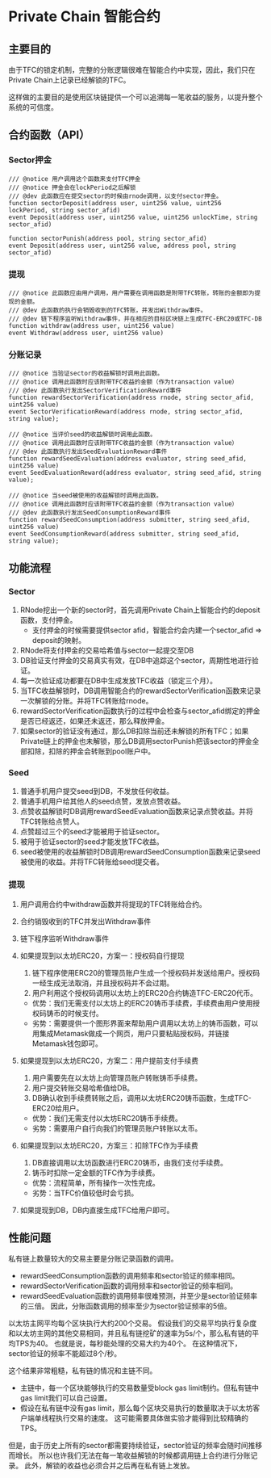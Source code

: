 # Private Chain 智能合约

## 主要目的

由于TFC的锁定机制，完整的分账逻辑很难在智能合约中实现，因此，我们只在Private Chain上记录已经解锁的TFC。

这样做的主要目的是使用区块链提供一个可以追溯每一笔收益的服务，以提升整个系统的可信度。

## 合约函数（API）

### Sector押金

```solidity
/// @notice 用户调用这个函数来支付TFC押金
/// @notice 押金会在lockPeriod之后解锁
/// @dev 此函数应在提交sector的时候由rnode调用，以支付sector押金。
function sectorDeposit(address user, uint256 value, uint256 lockPeriod, string sector_afid)
event Deposit(address user, uint256 value, uint256 unlockTime, string sector_afid)

function sectorPunish(address pool, string sector_afid)
event Deposit(address user, uint256 value, address pool, string sector_afid)
```

### 提现

```solidity
/// @notice 此函数应由用户调用，用户需要在调用函数是附带TFC转账，转账的金额即为提现的金额。
/// @dev 此函数的执行会销毁收到的TFC转账，并发出Withdraw事件。
/// @dev 链下程序监听Withdraw事件，并在相应的目标区块链上生成TFC-ERC20或TFC-DB
function withdraw(address user, uint256 value)
event Withdraw(address user, uint256 value)
```

### 分账记录

```solidity
/// @notice 当验证sector的收益解锁时调用此函数。
/// @notice 调用此函数时应该附带TFC收益的金额（作为transaction value）
/// @dev 此函数执行发出SectorVerificationReward事件
function rewardSectorVerification(address rnode, string sector_afid, uint256 value)
event SectorVerificationReward(address rnode, string sector_afid, string value);
```

```solidity
/// @notice 当评价seed的收益解锁时调用此函数。
/// @notice 调用此函数时应该附带TFC收益的金额（作为transaction value）
/// @dev 此函数执行发出SeedEvaluationReward事件
function rewardSeedEvaluation(address evaluator, string seed_afid, uint256 value)
event SeedEvaluationReward(address evaluator, string seed_afid, string value);
```

```solidity
/// @notice 当seed被使用的收益解锁时调用此函数。
/// @notice 调用此函数时应该附带TFC收益的金额（作为transaction value）
/// @dev 此函数执行发出SeedConsumptionReward事件
function rewardSeedConsumption(address submitter, string seed_afid, uint256 value)
event SeedConsumptionReward(address submitter, string seed_afid, string value);
```

## 功能流程

### Sector

1. RNode挖出一个新的sector时，首先调用Private Chain上智能合约的deposit函数，支付押金。
   - 支付押金的时候需要提供sector afid，智能合约会内建一个sector_afid => deposit的映射。
2. RNode将支付押金的交易哈希值与sector一起提交至DB
3. DB验证支付押金的交易真实有效，在DB中追踪这个sector，周期性地进行验证。
4. 每一次验证成功都要在DB中生成发放TFC收益（锁定三个月）。
5. 当TFC收益解锁时，DB调用智能合约的rewardSectorVerification函数来记录一次解锁的分账。并将TFC转账给rnode。
6. rewardSectorVerification函数执行的过程中会检查与sector_afid绑定的押金是否已经返还，如果还未返还，那么释放押金。
7. 如果sector的验证没有通过，那么DB扣除当前还未解锁的所有TFC；如果Private链上的押金也未解锁，那么DB调用sectorPunish把该sector的押金全部扣除，扣除的押金会转账到pool账户中。

### Seed

1. 普通手机用户提交seed到DB，不发放任何收益。
2. 普通手机用户给其他人的seed点赞，发放点赞收益。
3. 点赞收益解锁时DB调用rewardSeedEvaluation函数来记录点赞收益。并将TFC转账给点赞人。
4. 点赞超过三个的seed才能被用于验证sector。
5. 被用于验证sector的seed才能发放TFC收益。
6. seed被使用的收益解锁时DB调用rewardSeedConsumption函数来记录seed被使用的收益。并将TFC转账给seed提交者。

### 提现

1. 用户调用合约中withdraw函数并将提现的TFC转账给合约。
2. 合约销毁收到的TFC并发出Withdraw事件
3. 链下程序监听Withdraw事件
4. 如果提现到以太坊ERC20，方案一：授权码自行提现
    1. 链下程序使用ERC20的管理员账户生成一个授权码并发送给用户。授权码一经生成无法取消，并且授权码并不会过期。
    2. 用户利用这个授权码调用以太坊上的ERC20合约铸造TFC-ERC20代币。
    - 优势：我们无需支付以太坊上的ERC20铸币手续费，手续费由用户使用授权码铸币的时候支付。
    - 劣势：需要提供一个图形界面来帮助用户调用以太坊上的铸币函数，可以用集成Metamask做成一个网页，用户只要粘贴授权码，并链接Metamask钱包即可。
    
4. 如果提现到以太坊ERC20，方案二：用户提前支付手续费
    1. 用户需要先在以太坊上向管理员账户转账铸币手续费。
    2. 用户提交转账交易哈希值给DB。
    2. DB确认收到手续费转账之后，调用以太坊ERC20铸币函数，生成TFC-ERC20给用户。
    - 优势：我们无需支付以太坊ERC20铸币手续费。
    - 劣势：需要用户自行向我们的管理员账户转账以太币。
    
4. 如果提现到以太坊ERC20，方案三：扣除TFC作为手续费
    1. DB直接调用以太坊函数进行ERC20铸币，由我们支付手续费。
    2. 铸币时扣除一定金额的TFC作为手续费。
    - 优势：流程简单，所有操作一次性完成。
    - 劣势：当TFC价值较低时会亏损。
    
5. 如果提现到DB，DB内直接生成TFC给用户即可。

## 性能问题

私有链上数量较大的交易主要是分账记录函数的调用。
- rewardSeedConsumption函数的调用频率和sector验证的频率相同。
- rewardSectorVerification函数的调用频率和sector验证的频率相同。
- rewardSeedEvaluation函数的调用频率很难预测，并至少是sector验证频率的三倍。
因此，分账函数调用的频率至少为sector验证频率的5倍。

以太坊主网平均每个区块执行大约200个交易。
假设我们的交易平均执行复杂度和以太坊主网的其他交易相同，并且私有链挖矿的速率为5s/个，那么私有链的平均TPS为40。 
也就是说，每秒能处理的交易大约为40个。
在这种情况下，sector验证的频率不能超过8个/秒。

这个结果非常粗糙，私有链的情况和主链不同。
- 主链中，每一个区块能够执行的交易数量受block gas limit制约。但私有链中gas limit我们可以自己设置。
- 假设在私有链中没有gas limit，那么每个区块交易执行的数量取决于以太坊客户端单线程执行交易的速度。
  这可能需要具体做实验才能得到比较精确的TPS。
  
但是，由于历史上所有的sector都需要持续验证，sector验证的频率会随时间推移而增长。
所以也许我们无法在每一笔收益解锁的时候都调用链上合约进行分账记录。
此外，解锁的收益也必须合并之后再在私有链上发放。
